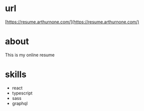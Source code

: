 # url

[https://resume.arthurnone.com/](https://resume.arthurnone.com/)

# about

This is my online resume

# skills

- react
- typescript
- sass
- graphql
